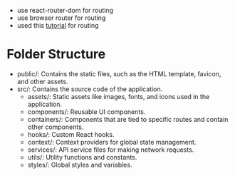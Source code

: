 - use react-router-dom for routing
- use browser router for routing
- used this [tutorial](https://www.youtube.com/watch?v=Ul3y1LXxzdU&ab_channel=WebDevSimplified) for routing

# Folder Structure

- public/: Contains the static files, such as the HTML template, favicon, and other assets.
- src/: Contains the source code of the application.
  - assets/: Static assets like images, fonts, and icons used in the application.
  - components/: Reusable UI components.
  - containers/: Components that are tied to specific routes and contain other components.
  - hooks/: Custom React hooks.
  - context/: Context providers for global state management.
  - services/: API service files for making network requests.
  - utils/: Utility functions and constants.
  - styles/: Global styles and variables.
